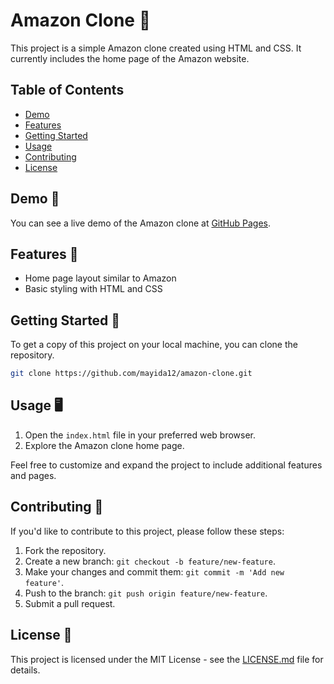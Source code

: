 # Amazon Clone 🛒

This project is a simple Amazon clone created using HTML and CSS. It currently includes the home page of the Amazon website.

## Table of Contents

- [Demo](#demo)
- [Features](#features)
- [Getting Started](#getting-started)
- [Usage](#usage)
- [Contributing](#contributing)
- [License](#license)

## Demo 🚀

You can see a live demo of the Amazon clone at [GitHub Pages](https://github.com/mayida12/amazon-clone.git).

## Features 🌟

- Home page layout similar to Amazon
- Basic styling with HTML and CSS

## Getting Started 🚀

To get a copy of this project on your local machine, you can clone the repository.

```bash
git clone https://github.com/mayida12/amazon-clone.git
```

## Usage 🖥️

1. Open the `index.html` file in your preferred web browser.
2. Explore the Amazon clone home page.

Feel free to customize and expand the project to include additional features and pages.

## Contributing 🤝

If you'd like to contribute to this project, please follow these steps:

1. Fork the repository.
2. Create a new branch: `git checkout -b feature/new-feature`.
3. Make your changes and commit them: `git commit -m 'Add new feature'`.
4. Push to the branch: `git push origin feature/new-feature`.
5. Submit a pull request.

## License 📝

This project is licensed under the MIT License - see the [LICENSE.md](LICENSE.md) file for details.

